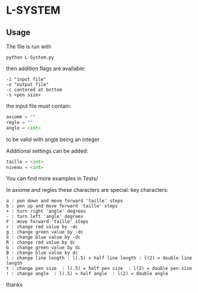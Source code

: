 # L-SYSTEM

## Usage
The file is run with
```
python L-System.py
```
then addition flags are available:
```
-i "input file"
-o "output file"
-c centered at bottom
-s <pen size>
```
the input file must contain: 
```python
axiome = ""
regle = ""
angle = <int>
```
to be valid
with angle being an integer

Additional settings can be added:
```python
taille = <int>
niveau = <int>
```
You can find more examples in Tests/


In axiome and regles these characters are special:
key characters:
```
a : pen down and move forward 'taille' steps
b : pen up and move forward 'taille' steps
+ : turn right 'angle' degrees
- : turn left 'angle' degrees
F : move forward 'taille' steps
r : change red value by -dc
g : change green value by -dc
b : change blue value by -dc
R : change red value by dc
G : change green value by dc
B : change blue value by dc
l : change line length : l(.5) = half line length : l(2) = double line length
t : change pen size  : l(.5) = half pen size  : l(2) = double pen size 
! : change angle  : l(.5) = half angle  : l(2) = double angle 
```

thanks
